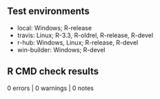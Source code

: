 ## Test environments

* local: Windows; R-release
* travis: Linux; R-3.3, R-oldrel, R-release, R-devel
* r-hub: Windows, Linux; R-release, R-devel
* win-builder: Windows; R-devel

## R CMD check results

0 errors | 0 warnings | 0 notes